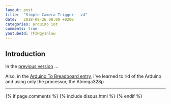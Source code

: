 ```yaml
---
layout: post
title:  "Simple Camera Trigger - v4"
date:   2018-09-26 08:00 +0200
categories: arduino iot
comments: true
youtubeId: 7FIHgy1nlaw
---
```


## Introduction

In the [previous version](https://aherrero.github.io/arduino/iot/2018/08/29/SimpleCameraTrigger-v3.html) ...

Also, in the [Arduino To Breadboard entry](https://aherrero.github.io/arduino/iot/2018/09/24/ArduinoToBreadboard.html), I've learned to rid of the Arduino and using only the processor, the Atmega328p



***

{% if page.comments %}
{% include disqus.html %}
{% endif %}
